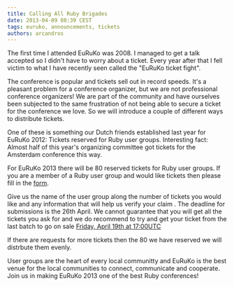 ```yaml
---
title: Calling All Ruby Brigades
date: 2013-04-09 08:39 CEST
tags: euruko, announcements, tickets
authors: arcandros
---
```


The first time I attended EuRuKo was 2008. I managed to get a talk accepted so I didn't have to worry about a ticket.
Every year after that I fell victim to what I have recently seen called the "EuRuKo ticket fight".

The conference is popular and tickets sell out in record speeds. It's a pleasant problem for a conference organizer, but we are not professional conference organizers! We are part of the community and have ourselves been subjected to the same frustration of not being able to secure a ticket for the conference we love. So we will introduce a couple of different ways to distribute tickets. 

One of these is something our Dutch friends established last year for EuRuKo 2012: Tickets reserved for Ruby user groups. 
Interesting fact: Almost half of this year's organizing committee got tickets for the Amsterdam conference this way.

For EuRuKo 2013 there will be 80 reserved tickets for Ruby user groups. If you are a member of a Ruby user group and would like tickets then please fill in the [form](https://docs.google.com/a/euruko2013.org/spreadsheet/viewform?formkey=dFhXcDQtQlQ5SGZJTDNzaEZCZEx5R1E6MQ).

Give us the name of the user group along the number of tickets you would like and any information that will help us verify your claim .
The deadline for submissions is the 26th April.
We cannot guarantee that you will get all the tickets you ask for and we do recommend to try and get your ticket from the last batch to go on sale [Friday, April 19th at 17:00UTC](http://www.timeanddate.com/worldclock/fixedtime.html?msg=EuRuKo+2013+3rd+ticket+batch%21&iso=20130419T17)

If there are requests for more tickets then the 80 we have reserved we will distrbute them evenly.

User groups are the heart of every local communitty and EuRuKo is the best venue for the local communities to connect, communicate and cooperate. Join us in making EuRuKo 2013 one of the best Ruby conferences!